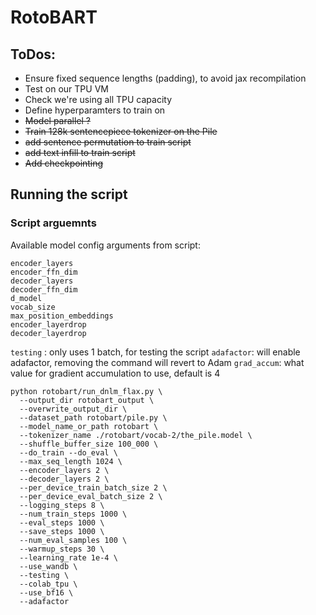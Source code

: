 # RotoBART

## ToDos:
- Ensure fixed sequence lengths (padding), to avoid jax recompilation
- Test on our TPU VM
- Check we're using all TPU capacity
- Define hyperparamters to train on
- ~~Model parallel ?~~
- ~~Train 128k sentencepiece tokenizer on the Pile~~
- ~~add sentence permutation to train script~~
- ~~add text infill to train script~~
- ~~Add checkpointing~~



## Running the script

### Script arguemnts

Available model config arguments from script:
```
encoder_layers
encoder_ffn_dim
decoder_layers
decoder_ffn_dim
d_model
vocab_size
max_position_embeddings
encoder_layerdrop
decoder_layerdrop
```

`testing` : only uses 1 batch, for testing the script
`adafactor`: will enable adafactor, removing the command will revert to Adam
`grad_accum`: what value for gradient accumulation to use, default is 4

```
python rotobart/run_dnlm_flax.py \
  --output_dir rotobart_output \
  --overwrite_output_dir \
  --dataset_path rotobart/pile.py \
  --model_name_or_path rotobart \
  --tokenizer_name ./rotobart/vocab-2/the_pile.model \
  --shuffle_buffer_size 100_000 \
  --do_train --do_eval \
  --max_seq_length 1024 \
  --encoder_layers 2 \
  --decoder_layers 2 \
  --per_device_train_batch_size 2 \
  --per_device_eval_batch_size 2 \
  --logging_steps 8 \
  --num_train_steps 1000 \
  --eval_steps 1000 \
  --save_steps 1000 \
  --num_eval_samples 100 \
  --warmup_steps 30 \
  --learning_rate 1e-4 \
  --use_wandb \
  --testing \
  --colab_tpu \
  --use_bf16 \
  --adafactor
```
